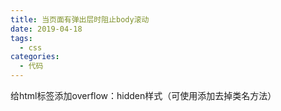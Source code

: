 ```yaml
---
title: 当页面有弹出层时阻止body滚动
date: 2019-04-18
tags:
  - css
categories:
  - 代码
---
```

给html标签添加overflow：hidden样式（可使用添加去掉类名方法）